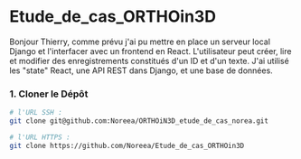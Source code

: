 # Etude_de_cas_ORTHOin3D
Bonjour Thierry,
comme prévu j'ai pu mettre en place un serveur local Django et l'interfacer avec un frontend en React. L'utilisateur peut créer, lire et modifier des enregistrements constitués d'un ID et d'un texte. J'ai utilisé les "state" React, une API REST dans Django, et une base de données.

### **1. Cloner le Dépôt**

```bash
# l'URL SSH :
git clone git@github.com:Noreea/ORTHOiN3D_etude_de_cas_norea.git

# l'URL HTTPS :
git clone https://github.com/Noreea/Etude_de_cas_ORTHOin3D
